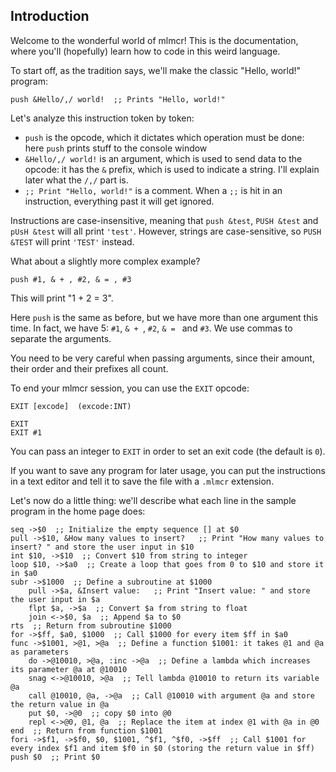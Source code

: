 ## Introduction

Welcome to the wonderful world of mlmcr! This is the documentation, where you'll (hopefully) learn how to code in this weird language.

To start off, as the tradition says, we'll make the classic "Hello, world!" program:
```
push &Hello/,/ world!  ;; Prints "Hello, world!"
```
Let's analyze this instruction token by token:
- `push` is the opcode, which it dictates which operation must be done: here `push` prints stuff to the console window
- `&Hello/,/ world!` is an argument, which is used to send data to the opcode: it has the `&` prefix, which is used to indicate a string. I'll explain later what the `/,/` part is.
- `;; Print "Hello, world!"` is a comment. When a `;;` is hit in an instruction, everything past it will get ignored.

Instructions are case-insensitive, meaning that `push &test`, `PUSH &test` and `pUsH &test` will all print `'test'`. However, strings are case-sensitive, so `PUSH &TEST` will print `'TEST'` instead.

What about a slightly more complex example?
```
push #1, & + , #2, & = , #3
```
This will print "1 + 2 = 3".

Here `push` is the same as before, but we have more than one argument this time. In fact, we have 5: `#1`, `& + `, `#2`, `& = ` and `#3`.
We use commas to separate the arguments.

You need to be very careful when passing arguments, since their amount, their order and their prefixes all count.

To end your mlmcr session, you can use the `EXIT` opcode:
```
EXIT [excode]  (excode:INT)

EXIT
EXIT #1
```
You can pass an integer to `EXIT` in order to set an exit code (the default is `0`).

If you want to save any program for later usage, you can put the instructions in a text editor and tell it to save the file with a `.mlmcr` extension.

Let's now do a little thing: we'll describe what each line in the sample program in the home page does:
```
seq ->$0  ;; Initialize the empty sequence [] at $0
pull ->$10, &How many values to insert?   ;; Print "How many values to insert? " and store the user input in $10
int $10, ->$10  ;; Convert $10 from string to integer
loop $10, ->$a0  ;; Create a loop that goes from 0 to $10 and store it in $a0
subr ->$1000  ;; Define a subroutine at $1000
    pull ->$a, &Insert value:   ;; Print "Insert value: " and store the user input in $a
    flpt $a, ->$a  ;; Convert $a from string to float
    join <->$0, $a  ;; Append $a to $0
rts  ;; Return from subroutine $1000
for ->$ff, $a0, $1000  ;; Call $1000 for every item $ff in $a0
func ->$1001, >@1, >@a  ;; Define a function $1001: it takes @1 and @a as parameters
    do ->@10010, >@a, :inc ->@a  ;; Define a lambda which increases its parameter @a at @10010
    snag <->@10010, >@a  ;; Tell lambda @10010 to return its variable @a
    call @10010, @a, ->@a  ;; Call @10010 with argument @a and store the return value in @a
    put $0, ->@0  ;; copy $0 into @0
    repl <->@0, @1, @a  ;; Replace the item at index @1 with @a in @0
end  ;; Return from function $1001
fori ->$f1, ->$f0, $0, $1001, ^$f1, ^$f0, ->$ff  ;; Call $1001 for every index $f1 and item $f0 in $0 (storing the return value in $ff)
push $0  ;; Print $0
```

